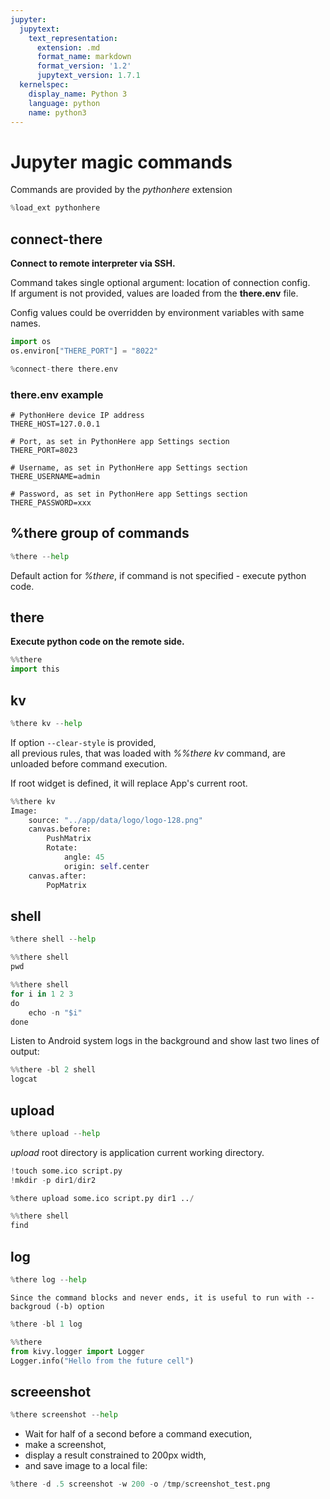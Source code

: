 ```yaml
---
jupyter:
  jupytext:
    text_representation:
      extension: .md
      format_name: markdown
      format_version: '1.2'
      jupytext_version: 1.7.1
  kernelspec:
    display_name: Python 3
    language: python
    name: python3
---
```


# Jupyter magic commands

Commands are provided by the *pythonhere* extension

```python
%load_ext pythonhere
```

## connect-there
**Connect to remote interpreter via SSH.**

Command takes single optional argument: location of connection config.<br>
If argument is not provided, values are loaded from the **there.env** file.

Config values could be overridden by environment variables with same names.

```python
import os
os.environ["THERE_PORT"] = "8022"
```

```python
%connect-there there.env
```

### there.env example
```
# PythonHere device IP address
THERE_HOST=127.0.0.1

# Port, as set in PythonHere app Settings section
THERE_PORT=8023

# Username, as set in PythonHere app Settings section
THERE_USERNAME=admin

# Password, as set in PythonHere app Settings section
THERE_PASSWORD=xxx
```


## %there group of commands

```python
%there --help
```

Default action for *%there*, if command is not specified - execute python code.


## there
**Execute python code on the remote side.**<br>

```python
%%there 
import this
```

## kv

```python
%there kv --help
```

If option `--clear-style` is provided,<br> all previous rules, that was loaded with *%%there kv* command,
are unloaded before command execution.

If root widget is defined, it will replace App's current root.



```python
%%there kv
Image:
    source: "../app/data/logo/logo-128.png"
    canvas.before:
        PushMatrix
        Rotate:
            angle: 45
            origin: self.center
    canvas.after:
        PopMatrix
```

## shell

```python
%there shell --help
```

```python
%%there shell
pwd
```

```python
%%there shell
for i in 1 2 3
do
    echo -n "$i"
done
```

<!-- #region hideCode=false -->
Listen to Android system logs in the background and show last two lines of output:
<!-- #endregion -->

```python
%%there -bl 2 shell
logcat
```

## upload

```python
%there upload --help
```

*upload* root directory is application current working directory.

```python
!touch some.ico script.py
!mkdir -p dir1/dir2
```

```python
%there upload some.ico script.py dir1 ../
```

```python
%%there shell
find
```

## log

```python
%there log --help
```

```{note}
Since the command blocks and never ends, it is useful to run with --backgroud (-b) option
```

```python
%there -bl 1 log
```

```python
%%there
from kivy.logger import Logger
Logger.info("Hello from the future cell")
```

## screeenshot

```python
%there screenshot --help
```

* Wait for half of a second before a command execution,<br>
* make a screenshot,
* display a result constrained to 200px width,
* and save image to a local file:

```python
%there -d .5 screenshot -w 200 -o /tmp/screenshot_test.png
```
